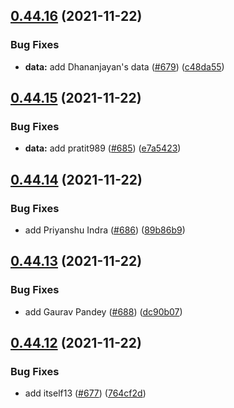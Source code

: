 ## [0.44.16](https://github.com/EddieHubCommunity/LinkFree/compare/v0.44.15...v0.44.16) (2021-11-22)


### Bug Fixes

* **data:** add Dhananjayan's data ([#679](https://github.com/EddieHubCommunity/LinkFree/issues/679)) ([c48da55](https://github.com/EddieHubCommunity/LinkFree/commit/c48da55487d8bcc7f1d607aed051fd3a37c77d9a))



## [0.44.15](https://github.com/EddieHubCommunity/LinkFree/compare/v0.44.14...v0.44.15) (2021-11-22)


### Bug Fixes

* **data:** add pratit989 ([#685](https://github.com/EddieHubCommunity/LinkFree/issues/685)) ([e7a5423](https://github.com/EddieHubCommunity/LinkFree/commit/e7a5423bd67e0e9694b4be8e223ea20ee8a542d7))



## [0.44.14](https://github.com/EddieHubCommunity/LinkFree/compare/v0.44.13...v0.44.14) (2021-11-22)


### Bug Fixes

* add Priyanshu Indra ([#686](https://github.com/EddieHubCommunity/LinkFree/issues/686)) ([89b86b9](https://github.com/EddieHubCommunity/LinkFree/commit/89b86b90ba722b7b5b4932870769e7d6767d5e2f))



## [0.44.13](https://github.com/EddieHubCommunity/LinkFree/compare/v0.44.12...v0.44.13) (2021-11-22)


### Bug Fixes

* add Gaurav Pandey ([#688](https://github.com/EddieHubCommunity/LinkFree/issues/688)) ([dc90b07](https://github.com/EddieHubCommunity/LinkFree/commit/dc90b07228076687c62f6c6c7159564bf7a1a403))



## [0.44.12](https://github.com/EddieHubCommunity/LinkFree/compare/v0.44.11...v0.44.12) (2021-11-22)


### Bug Fixes

* add itself13 ([#677](https://github.com/EddieHubCommunity/LinkFree/issues/677)) ([764cf2d](https://github.com/EddieHubCommunity/LinkFree/commit/764cf2debaef1a39cd648d92d286bd1bf3b24753))



